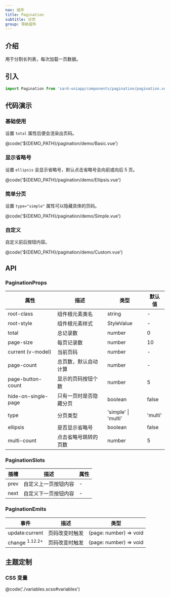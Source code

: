 ```yaml
---
nav: 组件
title: Pagination
subtitle: 分页
group: 导航组件
---
```


## 介绍

用于分割长列表，每次加载一页数据。

## 引入

```ts
import Pagination from 'sard-uniapp/components/pagination/pagination.vue'
```

## 代码演示

### 基础使用

设置 `total` 属性后便会渲染出页码。

@code('${DEMO_PATH}/pagination/demo/Basic.vue')

### 显示省略号

设置 `ellipsis` 会显示省略号，默认点击省略号会向前或向后 5 页。

@code('${DEMO_PATH}/pagination/demo/Ellipsis.vue')

### 简单分页

设置 `type="simple"` 属性可以隐藏具体的页码。

@code('${DEMO_PATH}/pagination/demo/Simple.vue')

### 自定义

自定义前后按钮内容。

@code('${DEMO_PATH}/pagination/demo/Custom.vue')

## API

### PaginationProps

| 属性                | 描述                   | 类型                | 默认值  |
| ------------------- | ---------------------- | ------------------- | ------- |
| root-class          | 组件根元素类名         | string              | -       |
| root-style          | 组件根元素样式         | StyleValue          | -       |
| total               | 总记录数               | number              | 0       |
| page-size           | 每页记录数             | number              | 10      |
| current (v-model)   | 当前页码               | number              | -       |
| page-count          | 总页数，默认自动计算   | number              | -       |
| page-button-count   | 显示的页码按钮个数     | number              | 5       |
| hide-on-single-page | 只有一页时是否隐藏分页 | boolean             | false   |
| type                | 分页类型               | 'simple' \| 'multi' | 'multi' |
| ellipsis            | 是否显示省略号         | boolean             | false   |
| multi-count         | 点击省略号跳转的页数   | number              | 5       |

### PaginationSlots

| 插槽 | 描述                 | 属性 |
| ---- | -------------------- | ---- |
| prev | 自定义上一页按钮内容 | -    |
| next | 自定义下一页按钮内容 | -    |

### PaginationEmits

| 事件                      | 描述           | 类型                   |
| ------------------------- | -------------- | ---------------------- |
| update:current            | 页码改变时触发 | (page: number) => void |
| change <sup>1.12.2+</sup> | 页码改变时触发 | (page: number) => void |

## 主题定制

### CSS 变量

@code('./variables.scss#variables')
